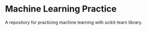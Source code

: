 # Machine Learning Practice
A repository for practicing machine learning with scikit-learn library.

